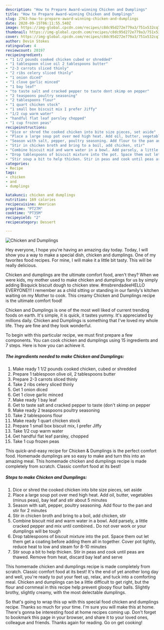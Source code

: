 ```yaml
---
description: "How to Prepare Award-winning Chicken and Dumplings"
title: "How to Prepare Award-winning Chicken and Dumplings"
slug: 2763-how-to-prepare-award-winning-chicken-and-dumplings
date: 2020-09-15T06:11:55.540Z
image: https://img-global.cpcdn.com/recipes/c8dc95d272e779a3/751x532cq70/chicken-and-dumplings-recipe-main-photo.jpg
thumbnail: https://img-global.cpcdn.com/recipes/c8dc95d272e779a3/751x532cq70/chicken-and-dumplings-recipe-main-photo.jpg
cover: https://img-global.cpcdn.com/recipes/c8dc95d272e779a3/751x532cq70/chicken-and-dumplings-recipe-main-photo.jpg
author: Devin Stokes
ratingvalue: 4
reviewcount: 20197
recipeingredient:
- "1 1/2 pounds cooked chicken cubed or shredded"
- "1 tablespoon olive oil 2 tablespoons butter"
- "2-3 carrots sliced thinly"
- "2 ribs celery sliced thinly"
- "1 onion diced"
- "1 clove garlic minced"
- "1 bay leaf"
- "to taste salt and cracked pepper to taste dont skimp on pepper"
- "2 teaspoons poultry seasoning"
- "2 tablespoons flour"
- "1 quart chicken stock"
- "1 small box biscuit mix I prefer Jiffy"
- "1/2 cup warm water"
- "handful flat leaf parsley chopped"
- "1 cup frozen peas"
recipeinstructions:
- "Dice or shred the cooked chicken into bite size pieces, set aside"
- "Place a large soup pot over med high heat. Add oil, butter, vegetables (minus peas), bay leaf and stir about 5 minutes"
- "Season with salt, pepper, poultry seasoning. Add flour to the pan and stir for 2 minutes"
- "Stir in chicken broth and bring to a boil, add chicken, stir"
- "Combine biscuit mid and warm water in a bowl. Add parsely, a little cracked pepper and mix until combined.. Do not over work or your dumplings will be tough"
- "Drop tablespoons of biscuit mixture into the pot. Space them out let them get a coating before adding them all in together. Cover pot tightly, reduce heat to low and steam for 8-10 minutes"
- "Stir soup a bit to help thicken. Stir in peas and cook until peas are thawed. Remove from heat, discard bay leaf and serve"
categories:
- Recipe
tags:
- chicken
- and
- dumplings

katakunci: chicken and dumplings 
nutrition: 169 calories
recipecuisine: American
preptime: "PT27M"
cooktime: "PT35M"
recipeyield: "2"
recipecategory: Dessert

---
```



![Chicken and Dumplings](https://img-global.cpcdn.com/recipes/c8dc95d272e779a3/751x532cq70/chicken-and-dumplings-recipe-main-photo.jpg)

Hey everyone, I hope you're having an amazing day today. Today, I will show you a way to make a special dish, chicken and dumplings. One of my favorites food recipes. For mine, I will make it a little bit tasty. This will be really delicious.

Chicken and dumplings are the ultimate comfort food, aren&#39;t they? When we were kids, my mother used to make chicken and dumplings for us by simply adding Bisquick biscuit dough to chicken stew. #msbrendadeeHELLO EVERYONE!!! I remember as a child sitting or standing in our family&#39;s kitchen waiting on my Mother to cook. This creamy Chicken and Dumplings recipe is the ultimate comfort food!

Chicken and Dumplings is one of the most well liked of current trending foods on earth. It's simple, it is quick, it tastes yummy. It's appreciated by millions daily. Chicken and Dumplings is something that I've loved my whole life. They are fine and they look wonderful.


To begin with this particular recipe, we must first prepare a few components. You can cook chicken and dumplings using 15 ingredients and 7 steps. Here is how you can achieve it.

<!--inarticleads1-->

##### The ingredients needed to make Chicken and Dumplings:

1. Make ready 1 1/2 pounds cooked chicken, cubed or shredded
1. Prepare 1 tablespoon olive oil, 2 tablespoons butter
1. Prepare 2-3 carrots sliced thinly
1. Take 2 ribs celery sliced thinly
1. Get 1 onion diced
1. Get 1 clove garlic minced
1. Make ready 1 bay leaf
1. Get to taste salt and cracked pepper to taste (don&#39;t skimp on pepper
1. Make ready 2 teaspoons poultry seasoning
1. Take 2 tablespoons flour
1. Make ready 1 quart chicken stock
1. Prepare 1 small box biscuit mix, I prefer Jiffy
1. Take 1/2 cup warm water
1. Get handful flat leaf parsley, chopped
1. Take 1 cup frozen peas


This quick-and-easy recipe for Chicken &amp; Dumplings is the perfect comfort food. Homemade dumplings are so easy to make and turn this into an amazing meal. This homemade chicken and dumplings recipe is made completely from scratch. Classic comfort food at its best! 

<!--inarticleads2-->

##### Steps to make Chicken and Dumplings:

1. Dice or shred the cooked chicken into bite size pieces, set aside
1. Place a large soup pot over med high heat. Add oil, butter, vegetables (minus peas), bay leaf and stir about 5 minutes
1. Season with salt, pepper, poultry seasoning. Add flour to the pan and stir for 2 minutes
1. Stir in chicken broth and bring to a boil, add chicken, stir
1. Combine biscuit mid and warm water in a bowl. Add parsely, a little cracked pepper and mix until combined.. Do not over work or your dumplings will be tough
1. Drop tablespoons of biscuit mixture into the pot. Space them out let them get a coating before adding them all in together. Cover pot tightly, reduce heat to low and steam for 8-10 minutes
1. Stir soup a bit to help thicken. Stir in peas and cook until peas are thawed. Remove from heat, discard bay leaf and serve


This homemade chicken and dumplings recipe is made completely from scratch. Classic comfort food at its best! It&#39;s the end of yet another long day and well, you&#39;re ready to put your feet up, relax, and tuck into a comforting meal. Chicken and dumplings can be a little difficult to get right, but the flour and cornmeal in this recipe help prevent gloopy flour balls. Slightly brothy, slightly creamy, with the most delectable dumplings. 

So that's going to wrap this up with this special food chicken and dumplings recipe. Thanks so much for your time. I'm sure you will make this at home. There's gonna be interesting food at home recipes coming up. Don't forget to bookmark this page in your browser, and share it to your loved ones, colleague and friends. Thanks again for reading. Go on get cooking!
